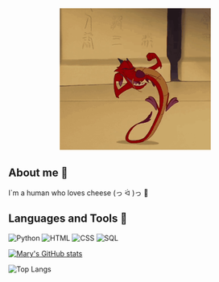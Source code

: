 <div align="center">
  <img src="https://github.com/D0mestos0/D0mestos0/blob/main/assets/mushu1-mulan.gif" alt="My Profile Picture" width="300" height=auto>
</div>

## About me 🐞
 I`m a human who loves cheese (っ ᐛ )っ 🧀

## Languages and Tools 🌹
![Python](https://img.shields.io/badge/Python_like-FFB6C1?style=for-the-badge&logo=python&logoColor=blue)
![HTML](https://img.shields.io/badge/HTML_like-FFB6C1?style=for-the-badge&logo=html5&logoColor=FF4500)
![CSS](https://img.shields.io/badge/CSS_like-FFB6C1?style=for-the-badge&logo=css&logoColor=black)
![SQL](https://img.shields.io/badge/SQL_like-FFB6C1?style=for-the-badge&logo=mysql&logoColor=00FFFF)

[![Mary's GitHub stats](https://github-readme-stats.vercel.app/api?username=d0mestos0&show_icons=true&theme=synthwave)](https://github.com/d0mestos0/github-readme-stats)

![Top Langs](https://github-readme-stats.vercel.app/api/top-langs/?username=d0mestos0&layout=compact&size_weight=0.5&count_weight=0.5)
